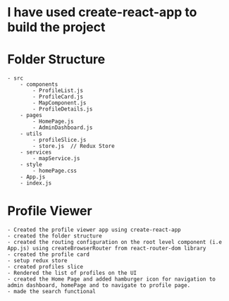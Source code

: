 # I have used create-react-app to build the project

# Folder Structure

    - src
        - components
            - ProfileList.js
            - ProfileCard.js
            - MapComponent.js
            - ProfileDetails.js
        - pages
            - HomePage.js
            - AdminDashboard.js
        - utils
            - profileSlice.js
            - store.js  // Redux Store
        - services
            - mapService.js
        - style
            - homePage.css
        - App.js
        - index.js



# Profile Viewer

    - Created the profile viewer app using create-react-app
    - created the folder structure
    - created the routing configuration on the root level component (i.e App.js) using createBrowserRouter from react-router-dom library
    - created the profile card 
    - setup redux store 
    - created profiles slice 
    - Rendered the list of profiles on the UI
    - created the Home Page and added hamburger icon for navigation to admin dashboard, homePage and to navigate to profile page.
    - made the search functional
